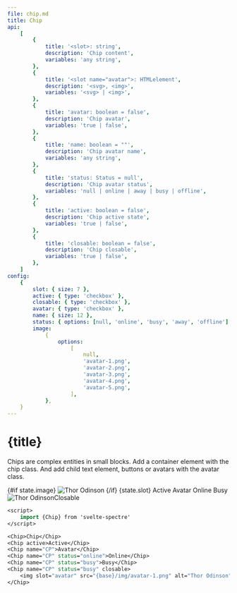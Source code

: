 ```yaml
---
file: chip.md
title: Chip
api:
    [
        {
            title: '<slot>: string',
            description: 'Chip content',
            variables: 'any string',
        },
        {
            title: '<slot name="avatar">: HTMLelement',
            description: '<svg>, <img>',
            variables: '<svg> | <img>',
        },
        {
            title: 'avatar: boolean = false',
            description: 'Chip avatar',
            variables: 'true | false',
        },
        {
            title: 'name: boolean = ""',
            description: 'Chip avatar name',
            variables: 'any string',
        },
        {
            title: 'status: Status = null',
            description: 'Chip avatar status',
            variables: 'null | online | away | busy | offline',
        },
        {
            title: 'active: boolean = false',
            description: 'Chip active state',
            variables: 'true | false',
        },
        {
            title: 'closable: boolean = false',
            description: 'Chip closable',
            variables: 'true | false',
        },
    ]
config:
    {
        slot: { size: 7 },
        active: { type: 'checkbox' },
        closable: { type: 'checkbox' },
        avatar: { type: 'checkbox' },
        name: { size: 12 },
        status: { options: [null, 'online', 'busy', 'away', 'offline'] },
        image:
            {
                options:
                    [
                        null,
                        'avatar-1.png',
                        'avatar-2.png',
                        'avatar-3.png',
                        'avatar-4.png',
                        'avatar-5.png',
                    ],
            },
    }
---
```


<script>
    import { base } from '$app/paths';
    import {Chip} from '$lib'
    import Knobs from '../../_knobs.svelte'

    let state = {
        slot: 'Chip',
        active: false,
        closable: false,
        avatar: false,
        name: 'Albert Einstein',
        status: 'online',
        image: null,
        }
</script>

# {title}

Chips are complex entities in small blocks. Add a container element with the
chip class. And add child text element, buttons or avatars with the avatar
class.

<p>
    <Chip
        active={state.active}
        closable={state.closable}
        avatar={state.avatar}
        name={state.name}
        status={state.status}>
        <svelte:fragment slot="avatar">
            {#if state.image}
                <img src="{base}/img/{state.image}" alt="Thor Odinson" />
            {/if}
        </svelte:fragment>
        {state.slot}
    </Chip>
    <Chip active>Active</Chip>
    <Chip name="CP" avatar>Avatar</Chip>
    <Chip name="CP" status="online" avatar>Online</Chip>
    <Chip name="CP" status="busy" avatar>Busy</Chip>
    <Chip name="CP" status="busy" closable avatar>
    	<img slot="avatar" src="{base}/img/avatar-1.png" alt="Thor Odinson" />Closable
    </Chip>
<p>

<p>
    <Knobs bind:state {config}/>
</p>

```sv
<script>
    import {Chip} from 'svelte-spectre'
</script>

<Chip>Chip</Chip>
<Chip active>Active</Chip>
<Chip name="CP">Avatar</Chip>
<Chip name="CP" status="online">Online</Chip>
<Chip name="CP" status="busy">Busy</Chip>
<Chip name="CP" status="busy" closable>
    <img slot="avatar" src="{base}/img/avatar-1.png" alt="Thor Odinson" />Closable
</Chip>
```
